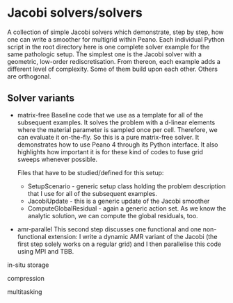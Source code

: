 # Jacobi solvers/solvers # 

A collection of simple Jacobi solvers which demonstrate, step by step, how 
one can write a smoother for multigrid within Peano. Each individual Python script 
in the root directory here is one complete solver example for the same 
pathologic setup. The simplest one is the Jacobi solver with a geometric, 
low-order rediscretisation. From thereon, each example adds a different level 
of complexity. Some of them build upon each other. Others are orthogonal.



## Solver variants ##

- matrix-free
    Baseline code that we use as a template for all of the subsequent examples.
    It solves the problem with a d-linear elements where the material parameter
    is sampled once per cell. Therefore, we can evaluate it on-the-fly. So this 
    is a pure matrix-free solver. It demonstrates how to use Peano 4 through its
    Python interface. It also highlights how important it is for these kind of 
    codes to fuse grid sweeps whenever possible.
    
    Files that have to be studied/defined for this setup:
    - SetupScenario - generic setup class holding the problem description that 
      I use for all of the subsequent examples.
    - JacobiUpdate - this is a generic update of the Jacobi smoother
    - ComputeGlobalResidual - again a generic action set. As we know the 
      analytic solution, we can compute  the global residuals, too.
    

- amr-parallel
    This second step discusses one functional and one non-functional extension: 
    I write a dynamic AMR variant of the Jacobi (the first step solely works on 
    a regular grid) and I then parallelise this code using MPI and TBB.  
    
    
    
    
in-situ storage

compression

multitasking





